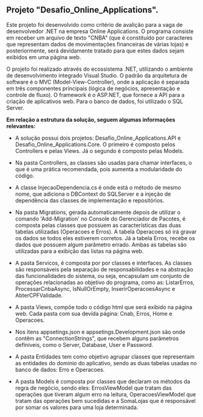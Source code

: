 ## Projeto "Desafio_Online_Applications". 

Este projeto foi desenvolvido como critério de avalição para a vaga de desenvolvedor .NET na empresa Online Applications. O programa consiste em receber um arquivo de texto "CNBA" (que é constituído por caracteres que representam dados de movimentações financeiras de várias lojas) e posteriormente, será devidamente tratado para que estes dados sejam exibidos em uma página web.

O projeto foi realizado através do ecossistema .NET, utilizando o ambiente  de desenvolvimento integrado Visual Studio. O padrão da arquitetura de software é o MVC (Model-View-Controller), onde a aplicação é separada em três componentes principais (lógica de negócios, apresentação e controle de fluxo). O framework é o ASP.NET, que fornece a API para a criação de aplicativos web. Para o banco de dados, foi utilizado o SQL Server.

**Em relação a estrutura da solução, seguem algumas informações relevantes:**

* A solução possui dois projetos: Desafio_Online_Applications.API e Desafio_Online_Applications.Core. O primeiro é composto pelos Controllers e pelas Views. Já o segundo é composto pelas Models.

* Na pasta Controllers, as classes são usadas para chamar interfaces, o que é uma prática recomendada, pois aumenta a modularidade do código.

* A classe InjecaoDependencia.cs é onde está o método de mesmo nome, que adiciona o DBContext do SQLServer e a injeção de dependência das classes de implementação e repositórios.

* Na pasta Migrations, gerada automaticamente depois de utilizar o comando 'Add-Migration' no Console do Gerenciador de Pacotes, é composta pelas classes que possuem as características das duas tabelas utilizadas (Operacoes e Erros). A tabela Operacoes só irá gravar os dados se todos eles estiverem corretos. Já a tabela Erros, recebe os dados que possuem algum parâmetro errado. Ambas as tabelas são utilizadas para a exibição das listas na página web.

* A pasta Servicos, é composta por por classes e interfaces. As classes são responsáveis pela separação de responsabilidades e na abstração das funcionalidades do sistema, ou seja, encapsulam um conjunto de operações relacionadas ao objetivo do programa, como as: ListarErros, ProcessarCnbaAsync, IsNullOrEmpty, InserirOperacoesAsync e AbterCPFValidade.

* A pasta Views, compõe todo o código html que será exibido na página web. Cada pasta com sua devida página: Cnab, Erros, Home e Operacoes.

* Nos itens appsetings.json e appsetings.Development.json são onde contêm as "ConnectionStrings", que recebem alguns parâmetros definíveis, como o Server, Database, User e Password.

* A pasta Entidades tem como objetivo agrupar classes que representam as entidades do domínio do aplicativo, sendo as duas tabelas usadas no banco de dados: Erro e Operacoes.

* A pasta Models é composta por classes que declaram os métodos da regra de negócio, sendo eles: ErrosViewModel que tratam das operações que tiveram algum erro na leitura, OperacoesViewModel que tratam das operações bem sucedidas e a SomaLojas que é responsável por somar os valores para uma loja determinada.